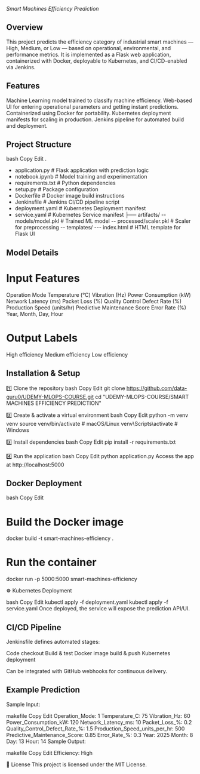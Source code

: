 *Smart Machines Efficiency Prediction*

## Overview

This project predicts the efficiency category of industrial smart machines — High, Medium, or Low — based on operational, environmental, and performance metrics.
It is implemented as a Flask web application, containerized with Docker, deployable to Kubernetes, and CI/CD-enabled via Jenkins.

## Features

Machine Learning model trained to classify machine efficiency.
Web-based UI for entering operational parameters and getting instant predictions.
Containerized using Docker for portability.
Kubernetes deployment manifests for scaling in production.
Jenkins pipeline for automated build and deployment.

## Project Structure

bash
Copy
Edit
.
- application.py         # Flask application with prediction logic
-  notebook.ipynb         # Model training and experimentation
- requirements.txt       # Python dependencies
- setup.py               # Package configuration
- Dockerfile             # Docker image build instructions
- Jenkinsfile            # Jenkins CI/CD pipeline script
- deployment.yaml        # Kubernetes Deployment manifest
- service.yaml           # Kubernetes Service manifest
├── artifacts/
   -- models/model.pkl   # Trained ML model
   -- processed/scaler.pkl # Scaler for preprocessing
   -- templates/
    --- index.html         # HTML template for Flask UI
    
## Model Details

# Input Features

Operation Mode
Temperature (°C)
Vibration (Hz)
Power Consumption (kW)
Network Latency (ms)
Packet Loss (%)
Quality Control Defect Rate (%)
Production Speed (units/hr)
Predictive Maintenance Score
Error Rate (%)
Year, Month, Day, Hour

# Output Labels

High efficiency
Medium efficiency
Low efficiency

## Installation & Setup

1️⃣ Clone the repository
bash
Copy
Edit
git clone https://github.com/data-guru0/UDEMY-MLOPS-COURSE.git
cd "UDEMY-MLOPS-COURSE/SMART MACHINES EFFICIENCY PREDICTION"

2️⃣ Create & activate a virtual environment
bash
Copy
Edit
python -m venv venv
source venv/bin/activate   # macOS/Linux
venv\Scripts\activate      # Windows

3️⃣ Install dependencies
bash
Copy
Edit
pip install -r requirements.txt

4️⃣ Run the application
bash
Copy
Edit
python application.py
Access the app at http://localhost:5000

## Docker Deployment

bash
Copy
Edit

# Build the Docker image

docker build -t smart-machines-efficiency .

# Run the container

docker run -p 5000:5000 smart-machines-efficiency

☸ Kubernetes Deployment

bash
Copy
Edit
kubectl apply -f deployment.yaml
kubectl apply -f service.yaml
Once deployed, the service will expose the prediction API/UI.

## CI/CD Pipeline

Jenkinsfile defines automated stages:

Code checkout
Build & test
Docker image build & push
Kubernetes deployment

Can be integrated with GitHub webhooks for continuous delivery.

## Example Prediction

Sample Input:

makefile
Copy
Edit
Operation_Mode: 1
Temperature_C: 75
Vibration_Hz: 60
Power_Consumption_kW: 120
Network_Latency_ms: 10
Packet_Loss_%: 0.2
Quality_Control_Defect_Rate_%: 1.5
Production_Speed_units_per_hr: 500
Predictive_Maintenance_Score: 0.85
Error_Rate_%: 0.3
Year: 2025
Month: 8
Day: 13
Hour: 14
Sample Output:

makefile
Copy
Edit
Efficiency: High

📜 License
This project is licensed under the MIT License.
